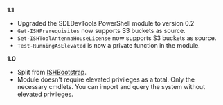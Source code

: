 **1.1**

- Upgraded the SDLDevTools PowerShell module to version 0.2
- `Get-ISHPrerequisites` now supports S3 buckets as source.
- `Set-ISHToolAntennaHouseLicense` now supports S3 buckets as source.
- `Test-RunningAsElevated` is now a private function in the module.

**1.0**

- Split from [ISHBootstrap](https://github.com/Sarafian/ISHBootstrap).
- Module doesn't require elevated privileges as a total. Only the necessary cmdlets. You can import and query the system without elevated privileges.